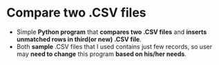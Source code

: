# Compare two .CSV files
- Simple **Python program** that **compares two .CSV files** and **inserts unmatched rows in third(or new) .CSV file**.<br>
- Both **sample** .CSV files that I used contains just few records, so user may **need to change** this program **based on his/her needs**.

